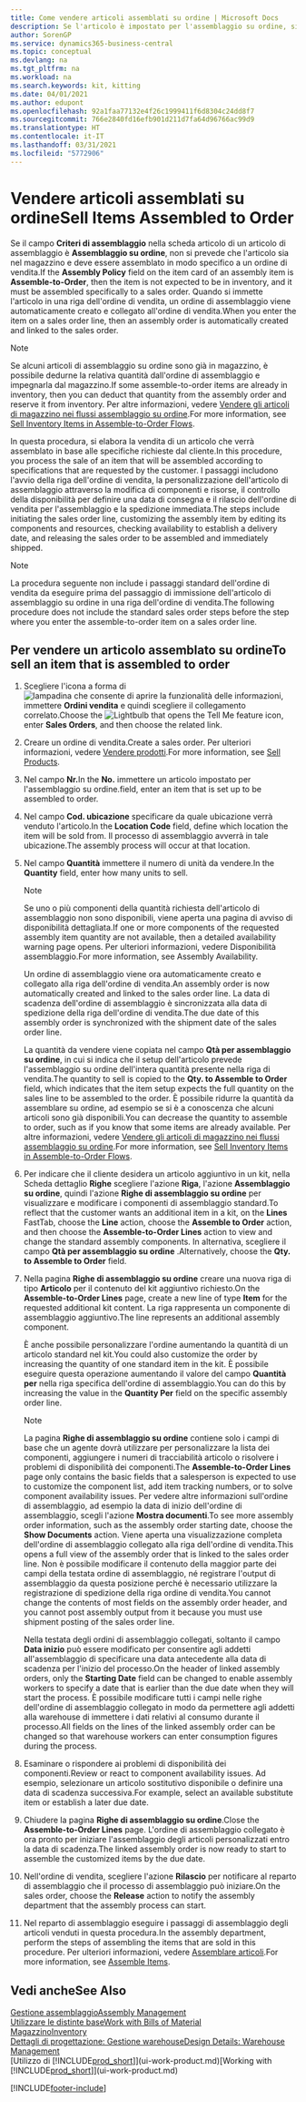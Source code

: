 ```yaml
---
title: Come vendere articoli assemblati su ordine | Microsoft Docs
description: Se l'articolo è impostato per l'assemblaggio su ordine, si presume che l'articolo non sia in magazzino e debba essere combinato in modo specifico a un ordine di vendita. Quando si immette l'articolo in una riga dell'ordine di vendita, un ordine di assemblaggio viene automaticamente creato e collegato all'ordine di vendita.
author: SorenGP
ms.service: dynamics365-business-central
ms.topic: conceptual
ms.devlang: na
ms.tgt_pltfrm: na
ms.workload: na
ms.search.keywords: kit, kitting
ms.date: 04/01/2021
ms.author: edupont
ms.openlocfilehash: 92a1faa77132e4f26c1999411f6d8304c24dd8f7
ms.sourcegitcommit: 766e2840fd16efb901d211d7fa64d96766ac99d9
ms.translationtype: HT
ms.contentlocale: it-IT
ms.lasthandoff: 03/31/2021
ms.locfileid: "5772906"
---
```

# <a name="sell-items-assembled-to-order"></a><span data-ttu-id="71751-104">Vendere articoli assemblati su ordine</span><span class="sxs-lookup"><span data-stu-id="71751-104">Sell Items Assembled to Order</span></span>
<span data-ttu-id="71751-105">Se il campo **Criteri di assemblaggio** nella scheda articolo di un articolo di assemblaggio è **Assemblaggio su ordine**, non si prevede che l'articolo sia nel magazzino e deve essere assemblato in modo specifico a un ordine di vendita.</span><span class="sxs-lookup"><span data-stu-id="71751-105">If the **Assembly Policy** field on the item card of an assembly item is **Assemble-to-Order**, then the item is not expected to be in inventory, and it must be assembled specifically to a sales order.</span></span> <span data-ttu-id="71751-106">Quando si immette l'articolo in una riga dell'ordine di vendita, un ordine di assemblaggio viene automaticamente creato e collegato all'ordine di vendita.</span><span class="sxs-lookup"><span data-stu-id="71751-106">When you enter the item on a sales order line, then an assembly order is automatically created and linked to the sales order.</span></span>  

> [!NOTE]  
>  <span data-ttu-id="71751-107">Se alcuni articoli di assemblaggio su ordine sono già in magazzino, è possibile dedurne la relativa quantità dall'ordine di assemblaggio e impegnarla dal magazzino.</span><span class="sxs-lookup"><span data-stu-id="71751-107">If some assemble-to-order items are already in inventory, then you can deduct that quantity from the assembly order and reserve it from inventory.</span></span> <span data-ttu-id="71751-108">Per altre informazioni, vedere [Vendere gli articoli di magazzino nei flussi assemblaggio su ordine](assembly-how-to-sell-assemble-to-order-items-and-inventory-items-together.md).</span><span class="sxs-lookup"><span data-stu-id="71751-108">For more information, see [Sell Inventory Items in Assemble-to-Order Flows](assembly-how-to-sell-assemble-to-order-items-and-inventory-items-together.md).</span></span>  

<span data-ttu-id="71751-109">In questa procedura, si elabora la vendita di un articolo che verrà assemblato in base alle specifiche richieste dal cliente.</span><span class="sxs-lookup"><span data-stu-id="71751-109">In this procedure, you process the sale of an item that will be assembled according to specifications that are requested by the customer.</span></span> <span data-ttu-id="71751-110">I passaggi includono l'avvio della riga dell'ordine di vendita, la personalizzazione dell'articolo di assemblaggio attraverso la modifica di componenti e risorse, il controllo della disponibilità per definire una data di consegna e il rilascio dell'ordine di vendita per l'assemblaggio e la spedizione immediata.</span><span class="sxs-lookup"><span data-stu-id="71751-110">The steps include initiating the sales order line, customizing the assembly item by editing its components and resources, checking availability to establish a delivery date, and releasing the sales order to be assembled and immediately shipped.</span></span>  

> [!NOTE]  
>  <span data-ttu-id="71751-111">La procedura seguente non include i passaggi standard dell'ordine di vendita da eseguire prima del passaggio di immissione dell'articolo di assemblaggio su ordine in una riga dell'ordine di vendita.</span><span class="sxs-lookup"><span data-stu-id="71751-111">The following procedure does not include the standard sales order steps before the step where you enter the assemble-to-order item on a sales order line.</span></span>  

## <a name="to-sell-an-item-that-is-assembled-to-order"></a><span data-ttu-id="71751-112">Per vendere un articolo assemblato su ordine</span><span class="sxs-lookup"><span data-stu-id="71751-112">To sell an item that is assembled to order</span></span>  
1.  <span data-ttu-id="71751-113">Scegliere l'icona a forma di ![lampadina che consente di aprire la funzionalità delle informazioni](media/ui-search/search_small.png "Informazioni sull'operazione che si desidera eseguire"), immettere **Ordini vendita** e quindi scegliere il collegamento correlato.</span><span class="sxs-lookup"><span data-stu-id="71751-113">Choose the ![Lightbulb that opens the Tell Me feature](media/ui-search/search_small.png "Tell me what you want to do") icon, enter **Sales Orders**, and then choose the related link.</span></span>  
2.  <span data-ttu-id="71751-114">Creare un ordine di vendita.</span><span class="sxs-lookup"><span data-stu-id="71751-114">Create a sales order.</span></span> <span data-ttu-id="71751-115">Per ulteriori informazioni, vedere [Vendere prodotti](sales-how-sell-products.md).</span><span class="sxs-lookup"><span data-stu-id="71751-115">For more information, see [Sell Products](sales-how-sell-products.md).</span></span>  
3.  <span data-ttu-id="71751-116">Nel campo **Nr.**</span><span class="sxs-lookup"><span data-stu-id="71751-116">In the **No.**</span></span> <span data-ttu-id="71751-117">immettere un articolo impostato per l'assemblaggio su ordine.</span><span class="sxs-lookup"><span data-stu-id="71751-117">field, enter an item that is set up to be assembled to order.</span></span>  
4.  <span data-ttu-id="71751-118">Nel campo **Cod. ubicazione** specificare da quale ubicazione verrà venduto l'articolo.</span><span class="sxs-lookup"><span data-stu-id="71751-118">In the **Location Code** field, define which location the item will be sold from.</span></span> <span data-ttu-id="71751-119">Il processo di assemblaggio avverrà in tale ubicazione.</span><span class="sxs-lookup"><span data-stu-id="71751-119">The assembly process will occur at that location.</span></span>  
5.  <span data-ttu-id="71751-120">Nel campo **Quantità** immettere il numero di unità da vendere.</span><span class="sxs-lookup"><span data-stu-id="71751-120">In the **Quantity** field, enter how many units to sell.</span></span>  

    > [!NOTE]  
    >  <span data-ttu-id="71751-121">Se uno o più componenti della quantità richiesta dell'articolo di assemblaggio non sono disponibili, viene aperta una pagina di avviso di disponibilità dettagliata.</span><span class="sxs-lookup"><span data-stu-id="71751-121">If one or more components of the requested assembly item quantity are not available, then a detailed availability warning page opens.</span></span> <span data-ttu-id="71751-122">Per ulteriori informazioni, vedere Disponibilità assemblaggio.</span><span class="sxs-lookup"><span data-stu-id="71751-122">For more information, see Assembly Availability.</span></span>  

    <span data-ttu-id="71751-123">Un ordine di assemblaggio viene ora automaticamente creato e collegato alla riga dell'ordine di vendita.</span><span class="sxs-lookup"><span data-stu-id="71751-123">An assembly order is now automatically created and linked to the sales order line.</span></span> <span data-ttu-id="71751-124">La data di scadenza dell'ordine di assemblaggio è sincronizzata alla data di spedizione della riga dell'ordine di vendita.</span><span class="sxs-lookup"><span data-stu-id="71751-124">The due date of this assembly order is synchronized with the shipment date of the sales order line.</span></span>  

    <span data-ttu-id="71751-125">La quantità da vendere viene copiata nel campo **Qtà per assemblaggio su ordine**, in cui si indica che il setup dell'articolo prevede l'assemblaggio su ordine dell'intera quantità presente nella riga di vendita.</span><span class="sxs-lookup"><span data-stu-id="71751-125">The quantity to sell is copied to the **Qty. to Assemble to Order** field, which indicates that the item setup expects the full quantity on the sales line to be assembled to the order.</span></span> <span data-ttu-id="71751-126">È possibile ridurre la quantità da assemblare su ordine, ad esempio se si è a conoscenza che alcuni articoli sono già disponibili.</span><span class="sxs-lookup"><span data-stu-id="71751-126">You can decrease the quantity to assemble to order, such as if you know that some items are already available.</span></span> <span data-ttu-id="71751-127">Per altre informazioni, vedere [Vendere gli articoli di magazzino nei flussi assemblaggio su ordine](assembly-how-to-sell-inventory-items-in-assemble-to-order-flows.md).</span><span class="sxs-lookup"><span data-stu-id="71751-127">For more information, see [Sell Inventory Items in Assemble-to-Order Flows](assembly-how-to-sell-inventory-items-in-assemble-to-order-flows.md).</span></span>  

6.  <span data-ttu-id="71751-128">Per indicare che il cliente desidera un articolo aggiuntivo in un kit, nella Scheda dettaglio **Righe** scegliere l'azione **Riga**, l'azione **Assemblaggio su ordine**, quindi l'azione **Righe di assemblaggio su ordine** per visualizzare e modificare i componenti di assemblaggio standard.</span><span class="sxs-lookup"><span data-stu-id="71751-128">To reflect that the customer wants an additional item in a kit, on the **Lines** FastTab, choose the **Line** action, choose the **Assemble to Order** action, and then choose the **Assemble-to-Order Lines** action to view and change the standard assembly components.</span></span> <span data-ttu-id="71751-129">In alternativa, scegliere il campo **Qtà per assemblaggio su ordine** .</span><span class="sxs-lookup"><span data-stu-id="71751-129">Alternatively, choose the **Qty. to Assemble to Order** field.</span></span>  
7.  <span data-ttu-id="71751-130">Nella pagina **Righe di assemblaggio su ordine** creare una nuova riga di tipo **Articolo** per il contenuto del kit aggiuntivo richiesto.</span><span class="sxs-lookup"><span data-stu-id="71751-130">On the **Assemble-to-Order Lines** page, create a new line of type **Item** for the requested additional kit content.</span></span> <span data-ttu-id="71751-131">La riga rappresenta un componente di assemblaggio aggiuntivo.</span><span class="sxs-lookup"><span data-stu-id="71751-131">The line represents an additional assembly component.</span></span>  

    <span data-ttu-id="71751-132">È anche possibile personalizzare l'ordine aumentando la quantità di un articolo standard nel kit.</span><span class="sxs-lookup"><span data-stu-id="71751-132">You could also customize the order by increasing the quantity of one standard item in the kit.</span></span> <span data-ttu-id="71751-133">È possibile eseguire questa operazione aumentando il valore del campo **Quantità per** nella riga specifica dell'ordine di assemblaggio.</span><span class="sxs-lookup"><span data-stu-id="71751-133">You can do this by increasing the value in the **Quantity Per** field on the specific assembly order line.</span></span>  

    > [!NOTE]  
    >  <span data-ttu-id="71751-134">La pagina **Righe di assemblaggio su ordine** contiene solo i campi di base che un agente dovrà utilizzare per personalizzare la lista dei componenti, aggiungere i numeri di tracciabilità articolo o risolvere i problemi di disponibilità dei componenti.</span><span class="sxs-lookup"><span data-stu-id="71751-134">The **Assemble-to-Order Lines** page only contains the basic fields that a salesperson is expected to use to customize the component list, add item tracking numbers, or to solve component availability issues.</span></span> <span data-ttu-id="71751-135">Per vedere altre informazioni sull'ordine di assemblaggio, ad esempio la data di inizio dell'ordine di assemblaggio, scegli l'azione **Mostra documenti**.</span><span class="sxs-lookup"><span data-stu-id="71751-135">To see more assembly order information, such as the assembly order starting date, choose the **Show Documents** action.</span></span> <span data-ttu-id="71751-136">Viene aperta una visualizzazione completa dell'ordine di assemblaggio collegato alla riga dell'ordine di vendita.</span><span class="sxs-lookup"><span data-stu-id="71751-136">This opens a full view of the assembly order that is linked to the sales order line.</span></span> <span data-ttu-id="71751-137">Non è possibile modificare il contenuto della maggior parte dei campi della testata ordine di assemblaggio, né registrare l'output di assemblaggio da questa posizione perché è necessario utilizzare la registrazione di spedizione della riga ordine di vendita.</span><span class="sxs-lookup"><span data-stu-id="71751-137">You cannot change the contents of most fields on the assembly order header, and you cannot post assembly output from it because you must use shipment posting of the sales order line.</span></span>  
    >   
    >  <span data-ttu-id="71751-138">Nella testata degli ordini di assemblaggio collegati, soltanto il campo **Data inizio** può essere modificato per consentire agli addetti all'assemblaggio di specificare una data antecedente alla data di scadenza per l'inizio del processo.</span><span class="sxs-lookup"><span data-stu-id="71751-138">On the header of linked assembly orders, only the **Starting Date** field can be changed to enable assembly workers to specify a date that is earlier than the due date when they will start the process.</span></span> <span data-ttu-id="71751-139">È possibile modificare tutti i campi nelle righe dell'ordine di assemblaggio collegato in modo da permettere agli addetti alla warehouse di immettere i dati relativi al consumo durante il processo.</span><span class="sxs-lookup"><span data-stu-id="71751-139">All fields on the lines of the linked assembly order can be changed so that warehouse workers can enter consumption figures during the process.</span></span>  

8.  <span data-ttu-id="71751-140">Esaminare o rispondere ai problemi di disponibilità dei componenti.</span><span class="sxs-lookup"><span data-stu-id="71751-140">Review or react to component availability issues.</span></span> <span data-ttu-id="71751-141">Ad esempio, selezionare un articolo sostitutivo disponibile o definire una data di scadenza successiva.</span><span class="sxs-lookup"><span data-stu-id="71751-141">For example, select an available substitute item or establish a later due date.</span></span>  
9. <span data-ttu-id="71751-142">Chiudere la pagina **Righe di assemblaggio su ordine**.</span><span class="sxs-lookup"><span data-stu-id="71751-142">Close the **Assemble-to-Order Lines** page.</span></span> <span data-ttu-id="71751-143">L'ordine di assemblaggio collegato è ora pronto per iniziare l'assemblaggio degli articoli personalizzati entro la data di scadenza.</span><span class="sxs-lookup"><span data-stu-id="71751-143">The linked assembly order is now ready to start to assemble the customized items by the due date.</span></span>  
10. <span data-ttu-id="71751-144">Nell'ordine di vendita, scegliere l'azione **Rilascio** per notificare al reparto di assemblaggio che il processo di assemblaggio può iniziare.</span><span class="sxs-lookup"><span data-stu-id="71751-144">On the sales order, choose the **Release** action to notify the assembly department that the assembly process can start.</span></span>  
11. <span data-ttu-id="71751-145">Nel reparto di assemblaggio eseguire i passaggi di assemblaggio degli articoli venduti in questa procedura.</span><span class="sxs-lookup"><span data-stu-id="71751-145">In the assembly department, perform the steps of assembling the items that are sold in this procedure.</span></span> <span data-ttu-id="71751-146">Per ulteriori informazioni, vedere [Assemblare articoli](assembly-how-to-assemble-items.md).</span><span class="sxs-lookup"><span data-stu-id="71751-146">For more information, see [Assemble Items](assembly-how-to-assemble-items.md).</span></span>  

## <a name="see-also"></a><span data-ttu-id="71751-147">Vedi anche</span><span class="sxs-lookup"><span data-stu-id="71751-147">See Also</span></span>  
[<span data-ttu-id="71751-148">Gestione assemblaggio</span><span class="sxs-lookup"><span data-stu-id="71751-148">Assembly Management</span></span>](assembly-assemble-items.md)  
[<span data-ttu-id="71751-149">Utilizzare le distinte base</span><span class="sxs-lookup"><span data-stu-id="71751-149">Work with Bills of Material</span></span>](inventory-how-work-BOMs.md)  
[<span data-ttu-id="71751-150">Magazzino</span><span class="sxs-lookup"><span data-stu-id="71751-150">Inventory</span></span>](inventory-manage-inventory.md)  
[<span data-ttu-id="71751-151">Dettagli di progettazione: Gestione warehouse</span><span class="sxs-lookup"><span data-stu-id="71751-151">Design Details: Warehouse Management</span></span>](design-details-warehouse-management.md)  
<span data-ttu-id="71751-152">[Utilizzo di [!INCLUDE[prod_short](includes/prod_short.md)]](ui-work-product.md)</span><span class="sxs-lookup"><span data-stu-id="71751-152">[Working with [!INCLUDE[prod_short](includes/prod_short.md)]](ui-work-product.md)</span></span>


[!INCLUDE[footer-include](includes/footer-banner.md)]